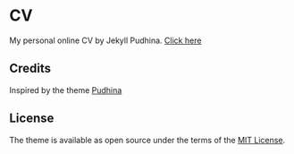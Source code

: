 
# CV
My personal online CV by Jekyll Pudhina.
[Click here](https://cicihou.github.io/cv/)

## Credits
Inspired by the theme [Pudhina](https://knhash.github.io/Pudhina/)

## License
The theme is available as open source under the terms of the [MIT License](http://opensource.org/licenses/MIT).
